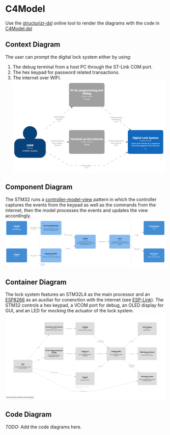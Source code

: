 # C4Model
Use the [structurizr-dsl](https://www.structurizr.com/dsl) online tool to render the diagrams with the code in [C4Model.dsl](C4Model.dsl)

## Context Diagram
The user can prompt the digital lock system either by using:
1. The debug terminal from a host PC through the ST-Link COM port.
2. The hex keypad for password related transactions.
3. The internet over WIFI.
![context](context.png)

## Component Diagram
The STM32 runs a [controller-model-view](https://en.wikipedia.org/wiki/Model%E2%80%93view%E2%80%93controller) pattern in which the controller captures the events from the keypad as well as the commands from the internet, then the model processes the events and updates the view accordingly.
![context](component.png)

## Container Diagram
The lock system features an STM32L4 as the main processor and an [ESP8266](https://www.espressif.com/en/products/socs/esp8266) as an auxiliar for conenction with the internet (see [ESP-Link](https://github.com/jeelabs/esp-link)). The STM32 controls a hex keypad, a VCOM port for debug, an OLED display for GUI, and an LED for mocking the actuator of the lock system.
![context](structurizr-Container-001.png)

## Code Diagram
*TODO:* Add the code diagrams here.
